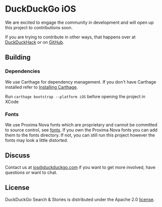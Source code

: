 # DuckDuckGo iOS


We are excited to engage the community in development and will open up this project to contributions soon.

If you are trying to contribute in other ways, that happens over at [DuckDuckHack](http://duckduckhack.com) or on [GitHub](http://github.com/duckduckgo).


## Building

### Dependencies
We use Carthage for dependency management. If you don't have Carthage installed refer to [Installing Carthage](https://github.com/Carthage/Carthage#installing-carthage).

Run `carthage bootstrap --platform iOS` before opening the project in XCode

### Fonts
We use Proxima Nova fonts which are proprietary and cannot be committed to source control, see [fonts](https://github.com/duckduckgo/iOS/tree/develop/fonts/licensed). If you own the Proxima Nova fonts you can add them to the fonts directory. If not, you can still run this project however the fonts may look a little distorted.

## Discuss

Contact us at ios@duckduckgo.com if you want to get more involved, have questions or want to chat.

## License
DuckDuckGo Search & Stories is distributed under the Apache 2.0 [license](https://github.com/duckduckgo/ios/blob/master/LICENSE).
